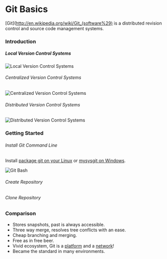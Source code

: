 # Git Basics #

[Git](http://en.wikipedia.org/wiki/Git_(software%29) is a distributed revision control and source code management systems.

### Introduction ###

##### Local Version Control Systems #####
![Local Version Control Systems](http://git-scm.com/figures/18333fig0101-tn.png "Local Version Control Systems")

###### Centralized Version Control Systems ######
![Centralized Version Control Systems](http://git-scm.com/figures/18333fig0102-tn.png "Centralized Version Control Systems")

###### Distributed Version Control Systems ######
![Distributed Version Control Systems](http://git-scm.com/figures/18333fig0103-tn.png "Distributed Version Control Systems")

### Getting Started ###

###### Install Git Command Line ###

Install [package git on your Linux](http://git-scm.com/download/linux) or [mysysgit on Windows](https://code.google.com/p/msysgit/downloads/list).

![Git Bash](http://johnnycode.com/assets/images/2010-07-09-my-first-day-using-git-on-windows-7/Git-Bash-Committing-Changes.png "Git Bash")

###### Create Repository ######

###### Clone Repository ######

### Comparison ###

* Stores snapshots, past is always accessible.
* Three way merge, resolves tree conflicts with an ease.
* Cheap branching and merging.
* Free as in free beer.
* Vivid ecosystem, Git is a [platform](http://git.epam.com) and a [network](http://github.com)!
* Became the standard in many environments.